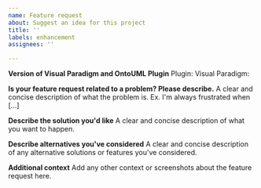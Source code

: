 ```yaml
---
name: Feature request
about: Suggest an idea for this project
title: ''
labels: enhancement
assignees: ''

---
```


**Version of Visual Paradigm and OntoUML Plugin**
Plugin:
Visual Paradigm:

**Is your feature request related to a problem? Please describe.**
A clear and concise description of what the problem is. Ex. I'm always frustrated when [...]

**Describe the solution you'd like**
A clear and concise description of what you want to happen.

**Describe alternatives you've considered**
A clear and concise description of any alternative solutions or features you've considered.

**Additional context**
Add any other context or screenshots about the feature request here.
